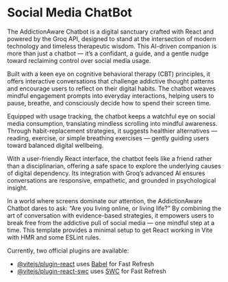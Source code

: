# Social Media ChatBot

The AddictionAware Chatbot is a digital sanctuary crafted with React and powered by the Groq API, designed to stand at the intersection of modern technology and timeless therapeutic wisdom. This AI-driven companion is more than just a chatbot — it’s a confidant, a guide, and a gentle nudge toward reclaiming control over social media usage.

Built with a keen eye on cognitive behavioral therapy (CBT) principles, it offers interactive conversations that challenge addictive thought patterns and encourage users to reflect on their digital habits. The chatbot weaves mindful engagement prompts into everyday interactions, helping users to pause, breathe, and consciously decide how to spend their screen time.

Equipped with usage tracking, the chatbot keeps a watchful eye on social media consumption, translating mindless scrolling into mindful awareness. Through habit-replacement strategies, it suggests healthier alternatives — reading, exercise, or simple breathing exercises — gently guiding users toward balanced digital wellbeing.

With a user-friendly React interface, the chatbot feels like a friend rather than a disciplinarian, offering a safe space to explore the underlying causes of digital dependency. Its integration with Groq’s advanced AI ensures conversations are responsive, empathetic, and grounded in psychological insight.

In a world where screens dominate our attention, the AddictionAware Chatbot dares to ask: “Are you living online, or living life?” By combining the art of conversation with evidence-based strategies, it empowers users to break free from the addictive pull of social media — one mindful step at a time.
This template provides a minimal setup to get React working in Vite with HMR and some ESLint rules.

Currently, two official plugins are available:

- [@vitejs/plugin-react](https://github.com/vitejs/vite-plugin-react/blob/main/packages/plugin-react/README.md) uses [Babel](https://babeljs.io/) for Fast Refresh
- [@vitejs/plugin-react-swc](https://github.com/vitejs/vite-plugin-react-swc) uses [SWC](https://swc.rs/) for Fast Refresh
